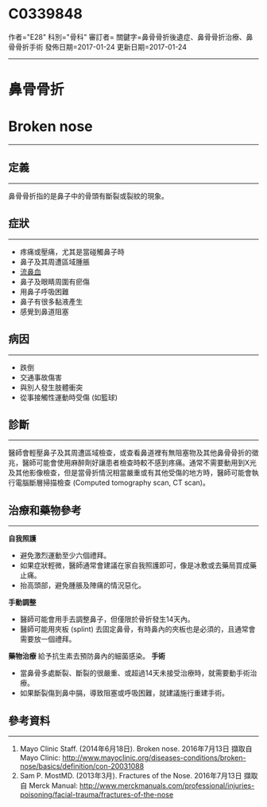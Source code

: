 # C0339848
作者="E28"
科別="骨科"
審訂者=
關鍵字=鼻骨骨折後遺症、鼻骨骨折治療、鼻骨骨折手術
發佈日期=2017-01-24
更新日期=2017-01-24

----------
# 鼻骨骨折
# Broken nose
----------
## 定義
----------

鼻骨骨折指的是鼻子中的骨頭有斷裂或裂紋的現象。

## 症狀
----------
- 疼痛或壓痛，尤其是當碰觸鼻子時
- 鼻子及其周遭區域腫脹
- [流鼻血](C0014591)
- 鼻子及眼睛周圍有瘀傷
- 用鼻子呼吸困難
- 鼻子有很多黏液產生
- 感覺到鼻道阻塞
## 病因
----------
- 跌倒
- 交通事故傷害
- 與別人發生肢體衝突
- 從事接觸性運動時受傷 (如籃球)
## 診斷
----------

醫師會輕壓鼻子及其周遭區域檢查，或查看鼻道裡有無阻塞物及其他鼻骨骨折的徵兆，醫師可能會使用麻醉劑好讓患者檢查時較不感到疼痛。通常不需要動用到X光及其他影像檢查，但是當骨折情況相當嚴重或有其他受傷的地方時，醫師可能會執行電腦斷層掃描檢查 (Computed tomography scan, CT scan)。

## 治療和藥物參考
----------

**自我照護**

- 避免激烈運動至少六個禮拜。
- 如果症狀輕微，醫師通常會建議在家自我照護即可，像是冰敷或去藥局買成藥止痛。
- 抬高頭部，避免腫脹及陣痛的情況惡化。

**手動調整**

- 醫師可能會用手去調整鼻子，但僅限於骨折發生14天內。
- 醫師可能用夾板 (splint) 去固定鼻骨，有時鼻內的夾板也是必須的，且通常會需要放一個禮拜。

**藥物治療**
給予抗生素去預防鼻內的細菌感染。
**手術**

- 當鼻骨多處斷裂、斷裂的很嚴重、或超過14天未接受治療時，就需要動手術治療。
- 如果斷裂傷到鼻中膈，導致阻塞或呼吸困難，就建議施行重建手術。
## 參考資料
----------
1. Mayo Clinic Staff. (2014年6月18日). Broken nose. 2016年7月13日 擷取自 Mayo Clinic:
  http://www.mayoclinic.org/diseases-conditions/broken-nose/basics/definition/con-20031088
2. Sam P. MostMD. (2013年3月). Fractures of the Nose. 2016年7月13日 擷取自 Merck Manual:
  http://www.merckmanuals.com/professional/injuries-poisoning/facial-trauma/fractures-of-the-nose

